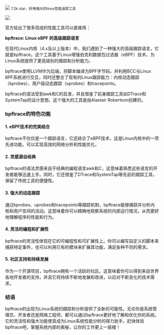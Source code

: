 <img src="/assets/image/231007-bpftrace-linux系统的分析工具-1.png" style="max-width: 70%; height: auto;">
<small>7.2k star，好用强大的linux性能追踪工具</small>



![](/assets/image/231007-bpftrace-linux系统的分析工具-1.png)

官方给出了很多现成的性能工具可以直接用：




**bpftrace: Linux eBPF 的高级跟踪语言**

在现代Linux内核（4.x及以上版本）中，我们遇到了一种强大的高级跟踪语言，它就是bpftrace。这个工具基于Linux增强伯克利数据包过滤器（eBPF）技术，为Linux系统提供了更高级别的跟踪和分析能力。

bpftrace使用LLVM作为后端，将脚本编译为BPF字节码，并利用BCC与Linux BPF系统进行交互，同时还整合了现有的Linux跟踪能力：内核动态跟踪（kprobes）、用户级动态跟踪（uprobes）和tracepoints。

bpftrace的语法受到awk和C的启发，并且借鉴了前身跟踪工具如DTrace和SystemTap的设计思想。这个强大的工具是由Alastair Robertson创建的。



### **bpftrace的特色功能**

#### **1. eBPF技术的完美结合**
bpftrace不仅仅是一个跟踪语言，它还结合了eBPF技术，这是Linux内核中的一项先进功能，可以实现高效的网络分析和性能优化。

#### **2. 灵感源自经典**
bpftrace的语法灵感来自于经典的编程语言awk和C，这意味着熟悉这些语言的开发者能够迅速上手。同时，它还借鉴了DTrace和SystemTap等先前的跟踪工具，保留了传统工具的便捷性。

#### **3. 强大的动态跟踪**
通过kprobes、uprobes和tracepoints等跟踪机制，bpftrace能够捕获并分析内核和用户空间的活动。这意味着你可以精确地观察系统的内部运行情况，从而更好地理解程序的性能和行为。

#### **4. 灵活的编程和扩展性**
bpftrace的灵活性体现在它的可编程性和可扩展性上。你可以编写自定义的脚本来捕获特定事件，也可以利用已有的模块来扩展其功能，满足各种不同的需求。

#### **5. 社区支持和持续发展**
作为一个开源项目，bpftrace拥有一个活跃的社区。这意味着你可以得到来自世界各地开发者的支持，并且它将持续不断地发展和改进，以应对不断变化的技术需求。

### **结语**

bpftrace的出现为Linux系统的跟踪和分析提供了全新的可能性。无论你是系统管理员、开发者还是网络工程师，都可以通过bpftrace更好地了解和优化你的系统。它的灵活性和强大功能使其成为Linux系统性能分析的得力助手。赶快体验bpftrace吧，掌握系统内部的奥秘，让你的工作更上一层楼！